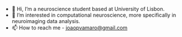 - 👋 Hi, I’m a neuroscience student based at University of Lisbon.
- 👀 I’m interested in computational neuroscience, more specifically in neuroimaging data analysis.
- 📫 How to reach me - joaopvamaro@gmail.com

<!---
JoaoAmaro2001/JoaoAmaro2001 is a ✨ special ✨ repository because its `README.md` (this file) appears on your GitHub profile.
You can click the Preview link to take a look at your changes.
--->
